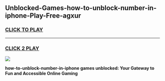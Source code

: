 
## Unblocked-Games-how-to-unblock-number-in-iphone-Play-Free-agxur
<h3>
<a href="https://premium76.site?title=how-to-unblock-number-in-iphone&ref=21A">CLICK TO PLAY</a></h3>
<hr>

<h3>
<a href="https://premium76.site?title=how-to-unblock-number-in-iphone&ref=21A">CLICK 2 PLAY</a>
  
</h3>

<a href="https://premium76.site?title=how-to-unblock-number-in-iphone&ref=21A"><img src="https://clearcache.store/games.png"></a>


**how-to-unblock-number-in-iphone games unblocked: Your Gateway to Fun and Accessible Online Gaming**
